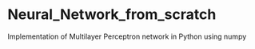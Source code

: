 # Neural_Network_from_scratch
Implementation of Multilayer Perceptron network in Python using numpy
